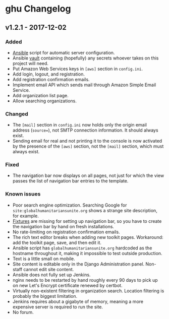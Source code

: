 ghu Changelog
=============

v1.2.1 - 2017-12-02
-------------------

### Added

- [Ansible][1] script for automatic server configuration.
- Ansible [vault][2] containing (hopefully) any secrets whoever takes on this
  project will need.
- Put Amazon Web Services keys in `[aws]` section in `config.ini`.
- Add login, logout, and registration.
- Add registration confirmation emails.
- Implement email API which sends mail through Amazon Simple Email Service.
- Add organization list page.
- Allow searching organizations.

### Changed

- The `[mail]` section in `config.ini` now holds only the origin email address
  (`source=`), not SMTP connection information. It should always exist.
- Sending email for real and not printing it to the console is now activated by
  the presence of the `[aws]` section, not the `[mail]` section, which must
  always exist.

### Fixed

- The navigation bar now displays on all pages, not just for which the view
  passes the list of navigation bar entries to the template.

### Known issues

- Poor search engine optimization. Searching Google for
  `site:globalhumanitariansunite.org` shows a strange site description, for
  example.
- [Fixtures][3] are missing for setting up navigation bar, so you have to
  create the navigation bar by hand on fresh installations.
- No rate-limiting on registration confirmation emails.
- The rich text editor breaks when adding new toolkit pages. Workaround: add
  the toolkit page, save, and then edit it.
- Ansible script has `globalhumanitariansunite.org` hardcoded as the hostname
  throughout it, making it impossible to test outside production.
- Text is a little small on mobile.
- Site content is editable only in the Django Administration panel. Non-staff
  cannot edit site content.
- Ansible does not fully set up Jenkins.
- nginx needs to be restarted by hand roughly every 90 days to pick up on new
  Let's Encrypt certificate renewed by certbot.
- Virtually non-existent filtering in organization search. Location filtering
  is probably the biggest limitation.
- Jenkins requires about a gigabyte of memory, meaning a more expensive
  server is required to run the site.
- No forum.

[1]: https://github.com/ansible/ansible
[2]: https://docs.ansible.com/ansible/2.4/vault.html
[3]: https://docs.djangoproject.com/en/1.11/howto/initial-data/
